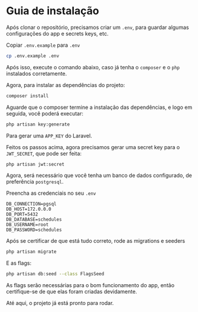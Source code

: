 # Guia de instalação
Após clonar o repositório, precisamos criar um `.env`, para guardar algumas configurações do app e secrets keys, etc.

Copiar `.env.example` para `.env`

```bash
cp .env.example .env
```

Após isso, execute o comando abaixo, caso já tenha o `composer` e o `php` instalados corretamente.

Agora, para instalar as dependências do projeto:

```bash
composer install
```

Aguarde que o composer termine a instalação das dependências, e logo em seguida, você poderá executar:

```bash
php artisan key:generate
```

Para gerar uma `APP_KEY` do Laravel.

Feitos os passos acima, agora precisamos gerar uma secret key para o `JWT_SECRET`, que pode ser feita:

```bash
php artisan jwt:secret
```

Agora, será necessário que você tenha um banco de dados configurado, de preferência `postgresql`.

Preencha as credenciais no seu `.env`
```env
DB_CONNECTION=pgsql
DB_HOST=172.0.0.0
DB_PORT=5432
DB_DATABASE=schedules
DB_USERNAME=root
DB_PASSWORD=schedules
```

Após se certificar de que está tudo correto, rode as migrations e seeders

```bash
php artisan migrate
```

E as flags:

```bash
php artisan db:seed --class FlagsSeed
```

As flags serão necessárias para o bom funcionamento do app, então certifique-se de que elas foram criadas devidamente.

Até aqui, o projeto já está pronto para rodar.
